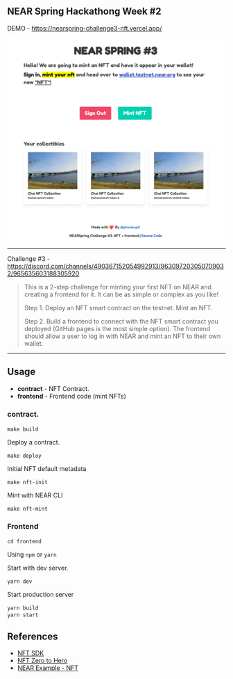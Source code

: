 NEAR Spring Hackathong Week #2
---

DEMO - https://nearspring-challenge3-nft.vercel.app/

![Screenshot](screenshot.png)

---

Challenge #3 - https://discord.com/channels/490367152054992913/963097203050709032/965635603188305920

> This is a 2-step challenge for minting your first NFT on NEAR and creating a frontend for it. It can be as simple or complex as you like! 
>
> Step 1. Deploy an NFT smart contract on the testnet. Mint an NFT.
>
> Step 2. Build a frontend to connect with the NFT smart contract you deployed (GitHub pages is the most simple option). The frontend should allow a user to log in with NEAR and mint an NFT to their own wallet.


---

## Usage

- **contract** - NFT Contract.
- **frontend** - Frontend code (mint NFTs)

### contract.

```
make build
```

Deploy a contract.

```
make deploy
```

Initial NFT default metadata

```
make nft-init
```

Mint with NEAR CLI

```
make nft-mint
```

### Frontend

```
cd frontend
```

Using `npm` or `yarn`

Start with dev server.

```
yarn dev
```

Start production server

```
yarn build
yarn start
```

## References

- [NFT SDK](https://github.com/near/near-sdk-rs)
- [NFT Zero to Hero](https://docs.near.org/docs/tutorials/contracts/nfts/introduction)
- [NEAR Example - NFT](https://github.com/near-examples/NFT)
